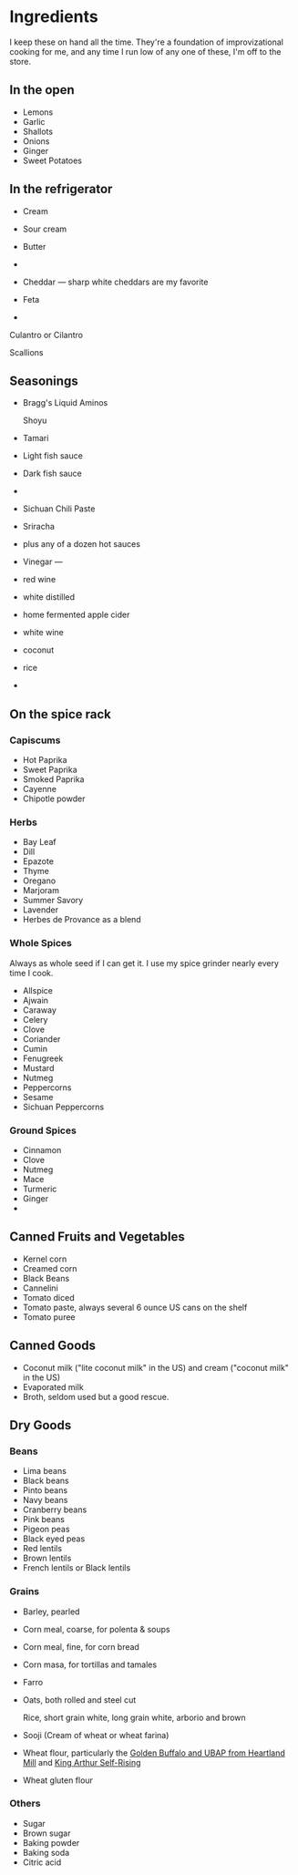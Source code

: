Ingredients
===========

I keep these on hand all the time. They're a foundation of improvizational cooking for me, and any time I run low of any one of these, I'm off to the store.

In the open
-----------

- Lemons
- Garlic
- Shallots
- Onions
- Ginger
- Sweet Potatoes

In the refrigerator
-------------------

- Cream

- Sour cream

- Butter

- 

- Cheddar — sharp white cheddars are my favorite

- Feta

- 

  Culantro or Cilantro

  Scallions

Seasonings
----------

- Bragg's Liquid Aminos

  Shoyu

- Tamari

- Light fish sauce

- Dark fish sauce

- 

- Sichuan Chili Paste

- Sriracha

- plus any of a dozen hot sauces

- Vinegar —
- red wine
- white distilled
- home fermented apple cider
- white wine
- coconut
- rice
- 

On the spice rack
-----------------

### Capiscums

- Hot Paprika
- Sweet Paprika
- Smoked Paprika
- Cayenne
- Chipotle powder

### Herbs

- Bay Leaf
- Dill
- Epazote
- Thyme
- Oregano
- Marjoram
- Summer Savory
- Lavender
- Herbes de Provance as a blend

### Whole Spices

Always as whole seed if I can get it. I use my spice grinder nearly every time I cook.

- Allspice
- Ajwain
- Caraway
- Celery
- Clove
- Coriander
- Cumin
- Fenugreek
- Mustard
- Nutmeg
- Peppercorns
- Sesame
- Sichuan Peppercorns

### Ground Spices

- Cinnamon
- Clove
- Nutmeg
- Mace
- Turmeric
- Ginger
- 

Canned Fruits and Vegetables
----------------------------

- Kernel corn
- Creamed corn
- Black Beans
- Cannelini 
- Tomato diced
- Tomato paste, always several 6 ounce US cans on the shelf
- Tomato puree

Canned Goods
------------

- Coconut milk ("lite coconut milk" in the US) and cream ("coconut milk" in the US)
- Evaporated milk
- Broth, seldom used but a good rescue.

Dry Goods
---------

### Beans

- Lima beans
- Black beans
- Pinto beans
- Navy beans
- Cranberry beans
- Pink beans
- Pigeon peas
- Black eyed peas
- Red lentils
- Brown lentils
- French lentils or Black lentils

### Grains

- Barley, pearled

- Corn meal, coarse, for polenta & soups

- Corn meal, fine, for corn bread

- Corn masa, for tortillas and tamales

- Farro

- Oats, both rolled and steel cut

  Rice, short grain white, long grain white, arborio and brown

- Sooji (Cream of wheat or wheat farina)

- Wheat flour, particularly the [Golden Buffalo and UBAP from Heartland Mill](http://www.heartlandmill.com/product.html) and [King Arthur Self-Rising](https://shop.kingarthurflour.com/items/king-arthur-unbleached-self-rising-flour-5-lb)

- Wheat gluten flour

### Others

- Sugar
- Brown sugar
- Baking powder
- Baking soda
- Citric acid

